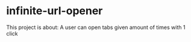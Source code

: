 # infinite-url-opener
This project is about: A user can open tabs given amount of times with 1 click
